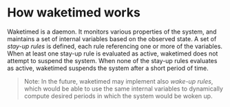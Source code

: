 # How waketimed works

Waketimed is a daemon. It monitors various properties of the system,
and maintains a set of internal variables based on the observed state.
A set of *stay-up rules* is defined, each rule referencing one or more
of the variables. When at least one stay-up rule is evaluated as
active, waketimed does not attempt to suspend the system. When none of
the stay-up rules evaluates as active, waketimed suspends the system
after a short period of time.

> Note: In the future, waketimed may implement also *wake-up rules*,
> which would be able to use the same internal variables to
> dynamically compute desired periods in which the system would be
> woken up.
